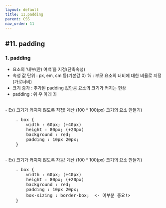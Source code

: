 ```yaml
---
layout: default
title: 11.padding
parent: CSS
nav_order: 11
---
```


## #11. padding
###	1. padding
- 요소의 ‘내부(안) 여백’을 지정(단축속성)
- 속성 값
   단위 : px, em, cm 등(기본값 0)
    % : 부모 요소의 너비에 대한 비율로 지정(가로너비)
- 크기 증가 : 추가된 padding 값만큼 요소의 크기가 커지는 현상
- padding : 위 우 아래 좌

<br>
- Ex) 크기가 커지지 않도록 직접! 계산 (100 * 100(px) 크기의 요소 만들기)
<pre>
    . box {
        width : 60px; (+40px)
        height : 80px; (+20px)
        background : red;
        padding : 10px 20px;
    }
</pre>

  <br>                            
- Ex) 크기가 커지지 않도록 자동! 계산 (100 * 100(px) 크기의 요소 만들기)
<pre>
    . box {
        width : 60px; (+40px)
        height : 80px; (+20px)
        background : red;
        padding : 10px 20px;
        box-sizing : border-box;  <- 이부분 중요!>
    }
</pre>                       
                           



